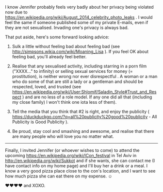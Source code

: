 I know Jennifer probably feels very badly about her privacy being violated now due to https://en.wikipedia.org/wiki/August_2014_celebrity_photo_leaks . I would feel the same if someone published some of my private E-mails, even if they are not sexualised. Invading one's privacy is always bad.

That put aside, here's some forward looking advice:

1. Sulk a little without feeling bad about feeling bad (see http://simpsons.wikia.com/wiki/Moaning_Lisa ). If you feel OK about feeling bad, you'll already feel better.

2. Realise that any sexualised activity, including starring in a porn film ("XXXX..." to infinity) or selling sexual services for money (= prostitution), is neither wrong nor ever disrespectful . A woman or a man who do some of that are still a lady or a gentleman and should be respected, loved, and trusted (see https://en.wikipedia.org/wiki/User:Shlomif/Saladin_Style#Trust_and_Respect ) and are no less of a role model. If any one did all that (including my close family) I won't think one iota less of them).

3. Tell the media that you think that #2 is right, and enjoy the publicity ( https://duckduckgo.com/?q=all%20publicity%20good%20publicity - All Publicity is Good Publicity ).

4. Be proud, stay cool and smashing and awesome, and realise that there are many people who will love you no matter what.

----

Finally, I invited Jennifer (or whoever wishes to come) to attend the upcoming https://en.wikipedia.org/wiki/ICon_festival in Tel Aviv in http://en.wikipedia.org/wiki/Sukkot and if she wants, she can contact me (I have contact info on my home page) and I'll buy her a drink or a meal. I know a very good pizza place close to the con's location, and I want to see how much pizza she can eat there on my expense. ☺

♥♥♥♥ and XOXO.

